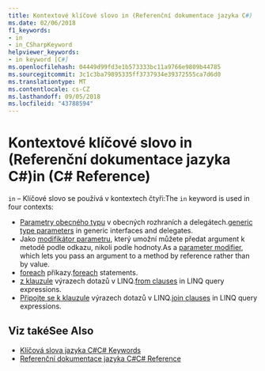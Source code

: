 ```yaml
---
title: Kontextové klíčové slovo in (Referenční dokumentace jazyka C#)
ms.date: 02/06/2018
f1_keywords:
- in
- in_CSharpKeyword
helpviewer_keywords:
- in keyword [C#]
ms.openlocfilehash: 04449d99fd3e1b573333bc11a9766e9809b44785
ms.sourcegitcommit: 3c1c3ba79895335ff3737934e39372555ca7d6d0
ms.translationtype: MT
ms.contentlocale: cs-CZ
ms.lasthandoff: 09/05/2018
ms.locfileid: "43788594"
---
```

# <a name="in-c-reference"></a><span data-ttu-id="0872f-102">Kontextové klíčové slovo in (Referenční dokumentace jazyka C#)</span><span class="sxs-lookup"><span data-stu-id="0872f-102">in (C# Reference)</span></span>

<span data-ttu-id="0872f-103">`in` – Klíčové slovo se používá v kontextech čtyři:</span><span class="sxs-lookup"><span data-stu-id="0872f-103">The `in` keyword is used in four contexts:</span></span>  
  
- <span data-ttu-id="0872f-104">[Parametry obecného typu](in-generic-modifier.md) v obecných rozhraních a delegátech.</span><span class="sxs-lookup"><span data-stu-id="0872f-104">[generic type parameters](in-generic-modifier.md) in generic interfaces and delegates.</span></span>
- <span data-ttu-id="0872f-105">Jako [modifikátor parametru](in-parameter-modifier.md), který umožní můžete předat argument k metodě podle odkazu, nikoli podle hodnoty.</span><span class="sxs-lookup"><span data-stu-id="0872f-105">As a [parameter modifier](in-parameter-modifier.md), which lets you pass an argument to a method by reference rather than by value.</span></span>
- <span data-ttu-id="0872f-106">[foreach](foreach-in.md) příkazy.</span><span class="sxs-lookup"><span data-stu-id="0872f-106">[foreach](foreach-in.md) statements.</span></span>
- <span data-ttu-id="0872f-107">[z klauzule](from-clause.md) výrazech dotazů v LINQ.</span><span class="sxs-lookup"><span data-stu-id="0872f-107">[from clauses](from-clause.md) in LINQ query expressions.</span></span>
- <span data-ttu-id="0872f-108">[Připojte se k klauzule](join-clause.md) výrazech dotazů v LINQ.</span><span class="sxs-lookup"><span data-stu-id="0872f-108">[join clauses](join-clause.md) in LINQ query expressions.</span></span>
  
## <a name="see-also"></a><span data-ttu-id="0872f-109">Viz také</span><span class="sxs-lookup"><span data-stu-id="0872f-109">See Also</span></span>

- [<span data-ttu-id="0872f-110">Klíčová slova jazyka C#</span><span class="sxs-lookup"><span data-stu-id="0872f-110">C# Keywords</span></span>](index.md)  
- [<span data-ttu-id="0872f-111">Referenční dokumentace jazyka C#</span><span class="sxs-lookup"><span data-stu-id="0872f-111">C# Reference</span></span>](../index.md)
